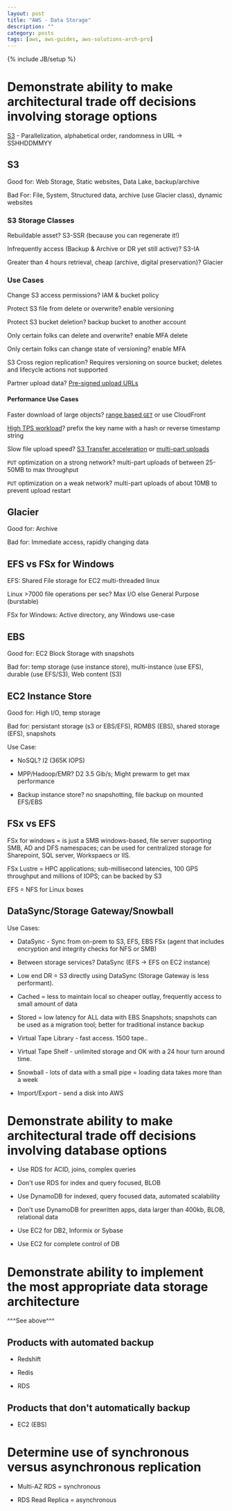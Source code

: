 ```yaml
---
layout: post
title: "AWS - Data Storage"
description: ""
category: posts
tags: [aws, aws-guides, aws-solutions-arch-pro]
---
```

{% include JB/setup %}

# Demonstrate ability to make architectural trade off decisions involving storage options

[S3](/posts/aws-S3) - Parallelization, alphabetical order, randomness in URL -> SSHHDDMMYY

## S3

Good for: Web Storage, Static websites, Data Lake, backup/archive

Bad For: File, System, Structured data, archive (use Glacier class), dynamic websites

### S3 Storage Classes

Rebuildable asset? S3-SSR (because you can regenerate it!)

Infrequently access (Backup & Archive or DR yet still active)? S3-IA

Greater than 4 hours retrieval, cheap (archive, digital preservation)? Glacier

### Use Cases

Change S3 access permissions? IAM & bucket policy

Protect S3 file from delete or overwrite? enable versioning

Protect S3 bucket deletion? backup bucket to another account

Only certain folks can delete and overwrite? enable MFA delete

Only certain folks can change state of versioning? enable MFA

S3 Cross region replication? Requires versioning on source bucket; deletes and lifecycle actions not supported

Partner upload data? [Pre-signed upload URLs](http://docs.aws.amazon.com/AmazonS3/latest/dev/PresignedUrlUploadObject.html)

#### Performance Use Cases

Faster download of large objects? [range based `GET`](http://docs.aws.amazon.com/AmazonS3/latest/API/RESTObjectGET.html) or use CloudFront

[High TPS workload](http://docs.aws.amazon.com/AmazonS3/latest/dev/request-rate-perf-considerations.html#get-workload-considerations)? prefix the key name with a hash or reverse timestamp string

Slow file upload speed? [S3 Transfer acceleration](http://docs.aws.amazon.com/AmazonS3/latest/dev/transfer-acceleration.html) or [multi-part uploads](http://docs.aws.amazon.com/AmazonS3/latest/dev/mpuoverview.html)

`PUT` optimization on a strong network? multi-part uploads of between 25-50MB to max throughput

`PUT` optimization on a weak network? multi-part uploads of about 10MB to prevent upload restart

## Glacier

Good for: Archive

Bad for: Immediate access, rapidly changing data

## EFS vs FSx for Windows

EFS: Shared File storage for EC2 multi-threaded linux

Linux >7000 file operations per sec? Max I/O else General Purpose (burstable)

FSx for Windows: Active directory, any Windows use-case

## EBS

Good for: EC2 Block Storage with snapshots

Bad for: temp storage (use instance store), multi-instance (use EFS), durable (use EFS/S3), Web content (S3)

## EC2 Instance Store

Good for: High I/O, temp storage

Bad for: persistant storage (s3 or EBS/EFS), RDMBS (EBS), shared storage (EFS), snapshots

Use Case: 

- NoSQL? I2 (365K IOPS)

- MPP/Hadoop/EMR? D2 3.5 Gib/s; Might prewarm to get max performance

- Backup instance store? no snapshotting, file backup on mounted EFS/EBS 

## FSx vs EFS

FSx for windows = is just a SMB windows-based, file server supporting SMB, AD and DFS namespaces; can be used for centralized storage for Sharepoint, SQL server, Workspaecs or IIS.

FSx Lustre = HPC applications; sub-millisecond latencies, 100 GPS throughput and millions of IOPS; can be backed by S3

EFS = NFS for Linux boxes

## DataSync/Storage Gateway/Snowball

Use Cases:

- DataSync - Sync from on-prem to S3, EFS, EBS FSx (agent that includes encryption and integrity checks for NFS or SMB)

- Between storage services? DataSync (EFS -> EFS on EC2 instance)

- Low end DR = S3 directly using DataSync (Storage Gateway is less performant).

- Cached = less to maintain local so cheaper outlay, frequently access to small amount of data

- Stored = low latency for ALL data with EBS Snapshots; snapshots can be used as a migration tool; better for traditional instance backup

- Virtual Tape Library - fast access. 1500 tape..

- Virtual Tape Shelf - unlimited storage and OK with a 24 hour turn around time.

- Snowball - lots of data with a small pipe = loading data takes more than a week

- Import/Export - send a disk into AWS

# Demonstrate ability to make architectural trade off decisions involving database options

- Use RDS for ACID, joins, complex queries

- Don't use RDS for index and query focused, BLOB

- Use DynamoDB for indexed, query focused data, automated scalability

- Don't use DynamoDB for prewritten apps, data larger than 400kb, BLOB, relational data

- Use EC2 for DB2, Informix or Sybase

- Use EC2 for complete control of DB

# Demonstrate ability to implement the most appropriate data storage architecture

^^^See above^^^

## Products with automated backup

- Redshift

- Redis

- RDS

## Products that don't automatically backup

- EC2 (EBS)

# Determine use of synchronous versus asynchronous replication

- Multi-AZ RDS = synchronous

- RDS Read Replica = asynchronous

